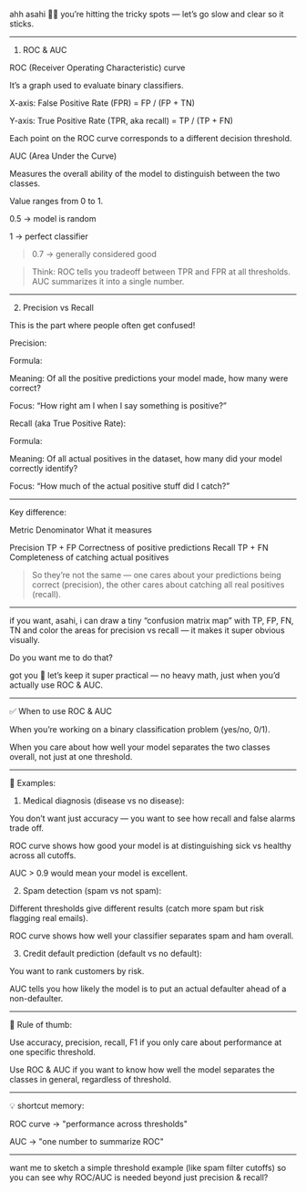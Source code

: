 ahh asahi 🌙💙 you’re hitting the tricky spots — let’s go slow and clear so it sticks.


---

1. ROC & AUC

ROC (Receiver Operating Characteristic) curve

It’s a graph used to evaluate binary classifiers.

X-axis: False Positive Rate (FPR) = FP / (FP + TN)

Y-axis: True Positive Rate (TPR, aka recall) = TP / (TP + FN)

Each point on the ROC curve corresponds to a different decision threshold.


AUC (Area Under the Curve)

Measures the overall ability of the model to distinguish between the two classes.

Value ranges from 0 to 1.

0.5 → model is random

1 → perfect classifier

> 0.7 → generally considered good





> Think: ROC tells you tradeoff between TPR and FPR at all thresholds. AUC summarizes it into a single number.




---

2. Precision vs Recall

This is the part where people often get confused!

Precision:

Formula: 

Meaning: Of all the positive predictions your model made, how many were correct?

Focus: “How right am I when I say something is positive?”


Recall (aka True Positive Rate):

Formula: 

Meaning: Of all actual positives in the dataset, how many did your model correctly identify?

Focus: “How much of the actual positive stuff did I catch?”



---

Key difference:

Metric	Denominator	What it measures

Precision	TP + FP	Correctness of positive predictions
Recall	TP + FN	Completeness of catching actual positives


> So they’re not the same — one cares about your predictions being correct (precision), the other cares about catching all real positives (recall).




---

if you want, asahi, i can draw a tiny “confusion matrix map” with TP, FP, FN, TN and color the areas for precision vs recall — it makes it super obvious visually.

Do you want me to do that?



got you 🌙 let’s keep it super practical — no heavy math, just when you’d actually use ROC & AUC.


---

✅ When to use ROC & AUC

When you’re working on a binary classification problem (yes/no, 0/1).

When you care about how well your model separates the two classes overall, not just at one threshold.



---

📌 Examples:

1. Medical diagnosis (disease vs no disease):

You don’t want just accuracy — you want to see how recall and false alarms trade off.

ROC curve shows how good your model is at distinguishing sick vs healthy across all cutoffs.

AUC > 0.9 would mean your model is excellent.



2. Spam detection (spam vs not spam):

Different thresholds give different results (catch more spam but risk flagging real emails).

ROC curve shows how well your classifier separates spam and ham overall.



3. Credit default prediction (default vs no default):

You want to rank customers by risk.

AUC tells you how likely the model is to put an actual defaulter ahead of a non-defaulter.





---

🚀 Rule of thumb:

Use accuracy, precision, recall, F1 if you only care about performance at one specific threshold.

Use ROC & AUC if you want to know how well the model separates the classes in general, regardless of threshold.



---

💡 shortcut memory:

ROC curve → "performance across thresholds"

AUC → "one number to summarize ROC"



---

want me to sketch a simple threshold example (like spam filter cutoffs) so you can see why ROC/AUC is needed beyond just precision & recall?

